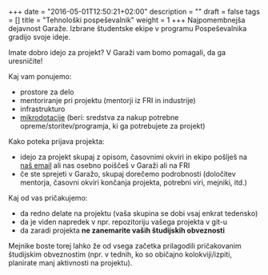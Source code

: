 +++
date = "2016-05-01T12:50:21+02:00"
description = ""
draft = false
tags = []
title = "Tehnološki pospeševalnik"
weight = 1
+++
Najpomembnejša dejavnost Garaže. Izbrane študentske ekipe v programu Pospeševalnika gradijo svoje ideje.
<!--more-->

Imate dobro idejo za projekt? V Garaži vam bomo pomagali, da ga uresničite!

Kaj vam ponujemo:

- prostore za delo
- mentoriranje pri projektu (mentorji iz FRI in industrije)
- infrastrukturo
- [mikrodotacije](/faq/accelerator/microgrants) (beri: sredstva za nakup potrebne opreme/storitev/programja, ki ga potrebujete za projekt)

Kako poteka prijava projekta:

- idejo za projekt skupaj z opisom, časovnimi okviri in ekipo pošlješ na
  [naš email](mailto:garaza@fri.uni-lj.si) ali nas osebno poiščeš v Garaži ali na FRI
- če ste sprejeti v Garažo, skupaj dorečemo podrobnosti (določitev mentorja,
  časovni okviri končanja projekta, potrebni viri, mejniki, itd.)

Kaj od vas pričakujemo:

- da redno delate na projektu (vaša skupina se dobi vsaj enkrat tedensko)
- da je viden napredek v npr. repozitoriju vašega projekta v git-u
- da zaradi projekta **ne zanemarite vaših študijskih obveznosti**

Mejnike boste torej lahko že od vsega začetka prilagodili pričakovanim študijskim obveznostim (npr. v tednih,
ko so običajno kolokviji/izpiti, planirate manj aktivnosti na projektu).
